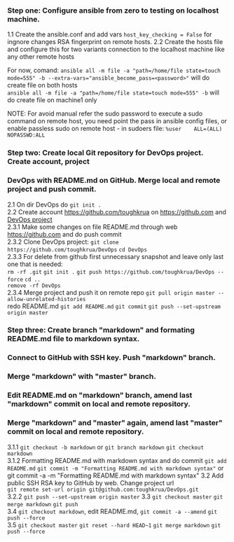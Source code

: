 ### Step one:	Configure ansible from zero to testing on localhost machine.

1.1 	Create the ansible.conf and add vars `host_key_checking = False` for ingnore changes
	RSA fingerprint on remote hosts.
2.2 	Create the hosts file and configure this for two variants connection to the
	localhost machine like any other remote hosts

  For now, comand:
    `ansible all -m file -a "path=/home/file state=touch mode=555" -b --extra-vars="ansible_become_pass=<password>"`
   will do create file on both hosts  
    `ansible all -m file -a "path=/home/file state=touch mode=555" -b`
   will do create file on machine1 only

NOTE:	For avoid manual refer the sudo password to execute a sudo command on remote host,
        you need point the pass in ansible config files, or enable passless sudo on remote
        host - in sudoers file: `%user    ALL=(ALL) NOPASSWD:ALL`
	
### Step two:   Create local Git repository for DevOps project.	Create account, project
###             DevOps with README.md on GitHub. Merge local and remote project and push commit.

2.1	On dir DevOps do `git init .`  
2.2	Create account <https://github.com/toughkrua> on <https://github.com> and [DevOps project](https://github.com/toughkrua/DevOps "The my personal DevOps training experience")  
2.3.1	Make some changes on file README.md through web https://github.com and do push commit  
2.3.2	Clone DevOps project: `git clone https://github.com/toughkrua/DevOps` `cd DevOps`  
2.3.3	For delete from github first unnecessary snapshot and leave only last one that is needed:  
	`rm -rf .git` `git init .` `git push https://github.com/toughkrua/DevOps --force` `cd ..`  
	`remove -rf DevOps`  
2.3.4	Merge project and push it on remote repo `git pull origin master --allow-unrelated-histories`  
        redo README.md `git add README.md` `git commit` `git push --set-upstream origin master`

### Step three:	Create branch "markdown" and formating README.md file to markdown syntax.
###		Connect to GitHub with SSH key. Push "markdown" branch.
###		Merge "markdown" with "master" branch.
###		Edit README.md on "markdown" branch, amend last "markdown" commit on local and remote repository.
###	 	Merge "markdown" and "master" again, amend last "master" commit on local and remote repository.
3.1.1	`git checkout -b markdown` or `git branch markdown` `git checkout markdown`  
3.1.2	Formatting README.md with markdown syntax and do commit `git add README.md`
	`git commit -m "Formatting README.md with markdown syntax"` or
	git commit -a -m "Formatting README.md with markdown syntax"
3.2	Add public SSH RSA key to GitHub by web. Change project url  
	`git remote set-url origin git@github.com:toughkrua/DevOps.git`  
3.2.2	`git push --set-upstream origin master` 
3.3	`git checkout master` `git merge markdown` `git push`  
3.4	`git checkout markdown`, edit README.md, `git commit -a --amend` `git push --force`  
3.5	`git checkout master` `git reset --hard HEAD~1` `git merge markdown` `git push --force`	

